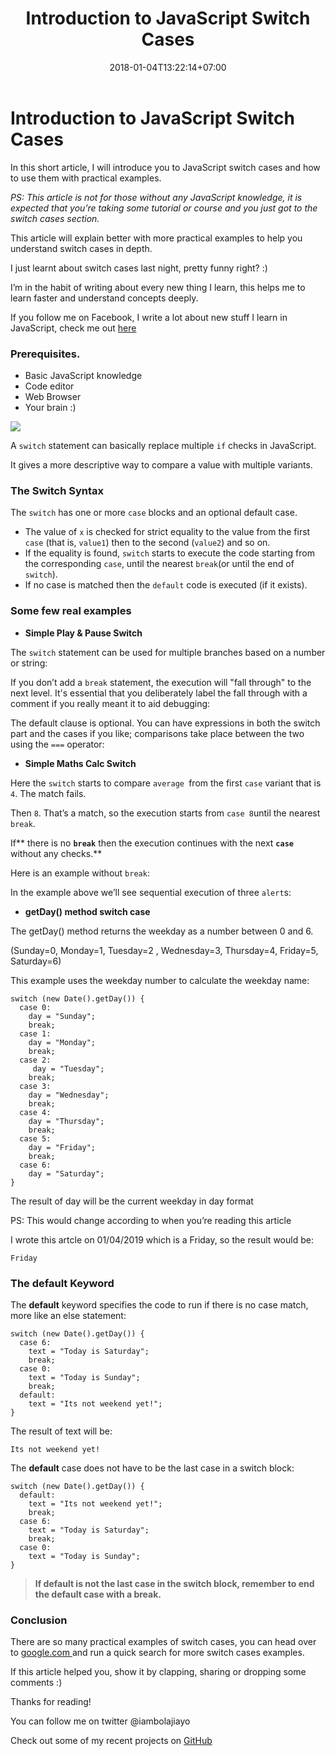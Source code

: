 ﻿---
title: "Introduction to JavaScript Switch Cases"
description: "In this short article, I will introduce you to JavaScript switch cases and how
to use them with practical examples."
date: 2018-01-04T13:22:14+07:00
draft: false
type: "post"
tags: ["hugo", "theme"]
---

# Introduction to JavaScript Switch Cases

In this short article, I will introduce you to JavaScript switch cases and how
to use them with practical examples.

*PS: This article is not for those without any JavaScript knowledge, it is
expected that you’re taking some tutorial or course and you just got to the
switch cases section.*

This article will explain better with more practical examples to help you
understand switch cases in depth.

I just learnt about switch cases last night, pretty funny right? :)

I’m in the habit of writing about every new thing I learn, this helps me to
learn faster and understand concepts deeply.

If you follow me on Facebook, I write a lot about new stuff I learn in
JavaScript, check me out [here](https://www.facebook.com/iambolajiayo)

### Prerequisites.

* Basic JavaScript knowledge
* Code editor
* Web Browser
* Your brain :)

![](https://cdn-images-1.medium.com/max/880/0*f2yYmYJFuG3pH07G.jpg)

A `switch` statement can basically replace multiple `if` checks in JavaScript.

It gives a more descriptive way to compare a value with multiple variants.

### **The Switch Syntax**

The `switch` has one or more `case` blocks and an optional default case.


* The value of `x` is checked for strict equality to the value from the first
`case` (that is, `value1`) then to the second (`value2`) and so on.
* If the equality is found, `switch` starts to execute the code starting from the
corresponding `case`, until the nearest `break`(or until the end of `switch`).
* If no case is matched then the `default` code is executed (if it exists).

### **Some few real examples**

* **Simple Play & Pause Switch**

The `switch` statement can be used for multiple branches based on a number or
string:


If you don’t add a `break` statement, the execution will "fall through" to the
next level. It's essential that you deliberately label the fall through with a
comment if you really meant it to aid debugging:


The default clause is optional. You can have expressions in both the switch part
and the cases if you like; comparisons take place between the two using the
`===` operator:


* **Simple Maths Calc Switch**


Here the `switch` starts to compare `average `from the first `case` variant that
is `4`. The match fails.

Then `8`. That’s a match, so the execution starts from `case 8`until the nearest
`break`.

If** there is no **`break`** then the execution continues with the next
**`case`** without any checks.**

Here is an example without `break`:


In the example above we’ll see sequential execution of three `alert`s:


* **getDay() method switch case**

The getDay() method returns the weekday as a number between 0 and 6.

(Sunday=0, Monday=1, Tuesday=2 , Wednesday=3, Thursday=4, Friday=5, Saturday=6)

This example uses the weekday number to calculate the weekday name:

    switch (new Date().getDay()) {
      case 0:
        day = "Sunday";
        break;
      case 1:
        day = "Monday";
        break;
      case 2:
         day = "Tuesday";
        break;
      case 3:
        day = "Wednesday";
        break;
      case 4:
        day = "Thursday";
        break;
      case 5:
        day = "Friday";
        break;
      case 6:
        day = "Saturday";
    }

The result of day will be the current weekday in day format

PS: This would change according to when you’re reading this article

I wrote this artcle on 01/04/2019 which is a Friday, so the result would be:

    Friday

### The default Keyword

The **default** keyword specifies the code to run if there is no case match,
more like an else statement:

    switch (new Date().getDay()) {
      case 6:
        text = "Today is Saturday";
        break; 
      case 0:
        text = "Today is Sunday";
        break; 
      default: 
        text = "Its not weekend yet!";
    }

The result of text will be:

    Its not weekend yet!

The **default** case does not have to be the last case in a switch block:

    switch (new Date().getDay()) {
      default: 
        text = "Its not weekend yet!";
        break;
      case 6:
        text = "Today is Saturday";
        break; 
      case 0:
        text = "Today is Sunday";
    }

> **If default is not the last case in the switch block, remember to end the
> default case with a break.**

### **Conclusion**

There are so many practical examples of switch cases, you can head over to
[google.com ](https://google.com/)and run a quick search for more switch cases
examples.

If this article helped you, show it by clapping, sharing or dropping some
comments :)

Thanks for reading!

You can follow me on twitter @iambolajiayo

Check out some of my recent projects on
[GitHub](https://github.com/bolajiayodeji)